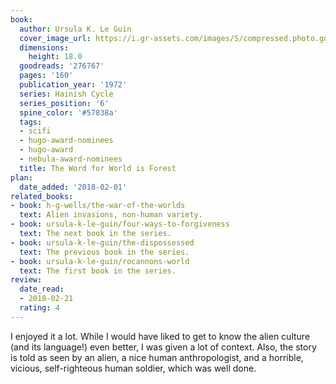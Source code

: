 ```yaml
---
book:
  author: Ursula K. Le Guin
  cover_image_url: https://i.gr-assets.com/images/S/compressed.photo.goodreads.com/books/1283091038l/276767.jpg
  dimensions:
    height: 18.0
  goodreads: '276767'
  pages: '160'
  publication_year: '1972'
  series: Hainish Cycle
  series_position: '6'
  spine_color: '#57838a'
  tags:
  - scifi
  - hugo-award-nominees
  - hugo-award
  - nebula-award-nominees
  title: The Word for World is Forest
plan:
  date_added: '2018-02-01'
related_books:
- book: h-g-wells/the-war-of-the-worlds
  text: Alien invasions, non-human variety.
- book: ursula-k-le-guin/four-ways-to-forgiveness
  text: The next book in the series.
- book: ursula-k-le-guin/the-dispossessed
  text: The previous book in the series.
- book: ursula-k-le-guin/rocannons-world
  text: The first book in the series.
review:
  date_read:
  - 2018-02-21
  rating: 4
---
```


I enjoyed it a lot. While I would have liked to get to know the alien culture (and its language!) even better, I was
given a lot of context. Also, the story is told as seen by an alien, a nice human anthropologist, and a horrible,
vicious, self-righteous human soldier, which was well done.
